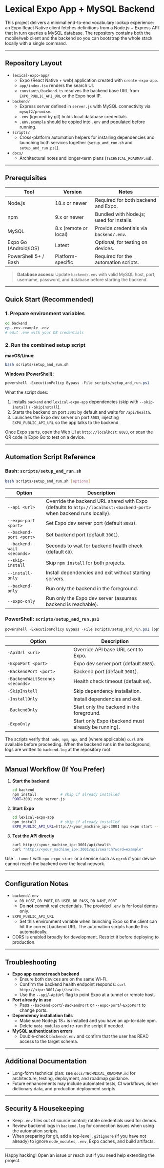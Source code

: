 # Lexical Expo App + MySQL Backend

This project delivers a minimal end-to-end vocabulary lookup experience: an Expo React Native client fetches definitions from a Node.js + Express API that in turn queries a MySQL database. The repository contains both the mobile/web client and the backend so you can bootstrap the whole stack locally with a single command.

---

## Repository Layout

- `lexical-expo-app/`
  - Expo (React Native + web) application created with `create-expo-app`.
  - `app/index.tsx` renders the search UI.
  - `constants/backend.ts` resolves the backend base URL from `EXPO_PUBLIC_API_URL` or the Expo host IP.
- `backend/`
  - Express server defined in `server.js` with MySQL connectivity via `mysql2/promise`.
  - `.env` (ignored by git) holds local database credentials.
  - `.env.example` should be copied into `.env` and populated before running.
- `scripts/`
  - Cross-platform automation helpers for installing dependencies and launching both services together (`setup_and_run.sh` and `setup_and_run.ps1`).
- `docs/`
  - Architectural notes and longer-term plans (`TECHNICAL_ROADMAP.md`).

---

## Prerequisites

| Tool | Version | Notes |
|------|---------|-------|
| Node.js | 18.x or newer | Required for both backend and Expo.
| npm | 9.x or newer | Bundled with Node.js; used for installs.
| MySQL | 8.x (remote or local) | Provide credentials via `backend/.env`.
| Expo Go (Android/iOS) | Latest | Optional, for testing on devices.
| PowerShell 5+ / Bash | Platform-specific | Required for the automation scripts.

> **Database access**: Update `backend/.env` with valid MySQL host, port, username, password, and database before starting the backend.

---

## Quick Start (Recommended)

### 1. Prepare environment variables

```bash
cd backend
cp .env.example .env
# edit .env with your DB credentials
```

### 2. Run the combined setup script

**macOS/Linux:**
```bash
bash scripts/setup_and_run.sh
```

**Windows (PowerShell):**
```powershell
powershell -ExecutionPolicy Bypass -File scripts/setup_and_run.ps1
```

What the script does:
1. Installs `backend` and `lexical-expo-app` dependencies (skip with `--skip-install` / `-SkipInstall`).
2. Starts the backend on port `3001` by default and waits for `/api/health`.
3. Launches the Expo dev server on port `8083`, injecting `EXPO_PUBLIC_API_URL` so the app talks to the backend.

Once Expo starts, open the Web UI at `http://localhost:8083`, or scan the QR code in Expo Go to test on a device.

---

## Automation Script Reference

### Bash: `scripts/setup_and_run.sh`

```bash
bash scripts/setup_and_run.sh [options]
```

| Option | Description |
|--------|-------------|
| `--api <url>` | Override the backend URL shared with Expo (defaults to `http://localhost:<backend-port>` when backend runs locally). |
| `--expo-port <port>` | Set Expo dev server port (default `8083`). |
| `--backend-port <port>` | Set backend port (default `3001`). |
| `--backend-wait <seconds>` | Seconds to wait for backend health check (default `60`). |
| `--skip-install` | Skip `npm install` for both projects. |
| `--install-only` | Install dependencies and exit without starting servers. |
| `--backend-only` | Run only the backend in the foreground. |
| `--expo-only` | Run only the Expo dev server (assumes backend is reachable). |

### PowerShell: `scripts/setup_and_run.ps1`

```powershell
powershell -ExecutionPolicy Bypass -File scripts/setup_and_run.ps1 [options]
```

| Option | Description |
|--------|-------------|
| `-ApiUrl <url>` | Override API base URL sent to Expo. |
| `-ExpoPort <port>` | Expo dev server port (default `8083`). |
| `-BackendPort <port>` | Backend port (default `3001`). |
| `-BackendWaitSeconds <seconds>` | Health check timeout (default `60`). |
| `-SkipInstall` | Skip dependency installation. |
| `-InstallOnly` | Install dependencies and exit. |
| `-BackendOnly` | Start only the backend in the foreground. |
| `-ExpoOnly` | Start only Expo (backend must already be running). |

The scripts verify that `node`, `npm`, `npx`, and (where applicable) `curl` are available before proceeding. When the backend runs in the background, logs are written to `backend.log` at the repository root.

---

## Manual Workflow (If You Prefer)

1. **Start the backend**
   ```bash
   cd backend
   npm install           # skip if already installed
   PORT=3001 node server.js
   ```

2. **Start Expo**
   ```bash
   cd lexical-expo-app
   npm install           # skip if already installed
   EXPO_PUBLIC_API_URL=http://<your_machine_ip>:3001 npx expo start --port 8083
   ```

3. **Test the API directly**
   ```bash
   curl http://<your_machine_ip>:3001/api/health
   curl "http://<your_machine_ip>:3001/api/search?word=example"
   ```

Use `--tunnel` with `npx expo start` or a service such as `ngrok` if your device cannot reach the backend over the local network.

---

## Configuration Notes

- `backend/.env`
  - `DB_HOST`, `DB_PORT`, `DB_USER`, `DB_PASS`, `DB_NAME`, `PORT`
  - Do **not** commit real credentials. The provided `.env` is for local demos only.
- `EXPO_PUBLIC_API_URL`
  - Set this environment variable when launching Expo so the client can hit the correct backend URL. The automation scripts handle this automatically.
- CORS is enabled broadly for development. Restrict it before deploying to production.

---

## Troubleshooting

- **Expo app cannot reach backend**
  - Ensure both devices are on the same Wi-Fi.
  - Confirm the backend health endpoint responds: `curl http://<ip>:3001/api/health`.
  - Use the `--api`/`-ApiUrl` flag to point Expo at a tunnel or remote host.
- **Port already in use**
  - Pass `--backend-port`/`-BackendPort` or `--expo-port`/`-ExpoPort` to change ports.
- **Dependency installation fails**
  - Make sure Node.js 18+ is installed and you have an up-to-date npm.
  - Delete `node_modules` and re-run the script if needed.
- **MySQL authentication errors**
  - Double-check `backend/.env` and confirm that the user has READ access to the target schema.

---

## Additional Documentation

- Long-form technical plan: see `docs/TECHNICAL_ROADMAP.md` for architecture, testing, deployment, and roadmap guidance.
- Future enhancements may include automated tests, CI workflows, richer dictionary data, and production deployment scripts.

---

## Security & Housekeeping

- Keep `.env` files out of source control; rotate credentials used for demos.
- Review backend logs in `backend.log` for connection issues when using the automation scripts.
- When preparing for git, add a top-level `.gitignore` (if you have not already) to ignore `node_modules`, `.env`, Expo caches, and build artifacts.

---

Happy hacking! Open an issue or reach out if you need help extending the project.

